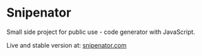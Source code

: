 # Snipenator
Small side project for public use - code generator with JavaScript.

Live and stable version at: [snipenator.com](http://snipenator.com)
